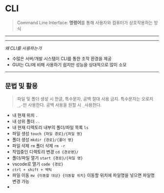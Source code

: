 # CLI
> Command Line Interface: **명령어**를 통해 사용자와 컴퓨터가 상호작용하는 방식
---
---

*왜 CLI를 사용하는가*

- 수많은 서버/개발 시스템이 CLI를 통한 조작 환경을 제공
- GUI는 CLI에 비해 사용하기 쉽지만 성능을 상대적으로 많이 소모

---
## 문법 및 활용
> 파일 및 폴더 생성 시 한글, 특수문자, 공백 절대 사용 금지.
> 특수문자는 오로지 `_`,`-`만 사용한다.
>  공백 사용을 원할 시 `_`사용한다.

- 내 현재 위치 `.`
- 내 상위 폴더 `..`
- 내 현재 디렉토리 내부의 폴더/파일 목록 `ls`
- 파일 생성 `touch {파일 경로}/{파일 명}`
- 폴더 생성 `mkdir {경로}/{폴더 명}`
- 파일 삭제 `rm` 폴더 삭제 `rm -r`
- 작업중인 디렉토리 변경 `cd {경로명}/`
- 폴더/파일 열기 `start {경로}/{파일 명}`
- vscode로 열기 `code {경로}`
- `ctrl + shift + 백틱` 
- 파일 이동 `mv {이동할 대상} {이동할 위치}` 이동할 위치에 파일명을 넣으면 파일명 변경 가능
- 